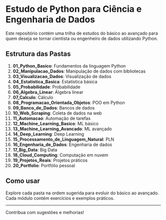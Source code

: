 # Estudo de Python para Ciência e Engenharia de Dados

Este repositório contém uma trilha de estudos do básico ao avançado para quem deseja se tornar cientista ou engenheiro de dados utilizando Python.

## Estrutura das Pastas

1. **01_Python_Basico**: Fundamentos da linguagem Python
2. **02_Manipulacao_Dados**: Manipulação de dados com bibliotecas
3. **03_Visualizacao_Dados**: Visualização de dados
4. **04_Estatistica_Basica**: Estatística básica
5. **05_Probabilidade**: Probabilidade
6. **06_Algebra_Linear**: Álgebra linear
7. **07_Calculo**: Cálculo
8. **08_Programacao_Orientada_Objetos**: POO em Python
9. **09_Banco_de_Dados**: Bancos de dados
10. **10_Web_Scraping**: Coleta de dados na web
11. **11_Automacao**: Automação de tarefas
12. **12_Machine_Learning_Basico**: ML básico
13. **13_Machine_Learning_Avancado**: ML avançado
14. **14_Deep_Learning**: Deep Learning
15. **15_Processamento_de_Linguagem_Natural**: PLN
16. **16_Engenharia_de_Dados**: Engenharia de dados
17. **17_Big_Data**: Big Data
18. **18_Cloud_Computing**: Computação em nuvem
19. **19_Projetos_Reais**: Projetos práticos
20. **20_Portfolio**: Portfólio pessoal

## Como usar

Explore cada pasta na ordem sugerida para evoluir do básico ao avançado. Cada módulo contém exercícios e exemplos práticos.

---

Contribua com sugestões e melhorias!

